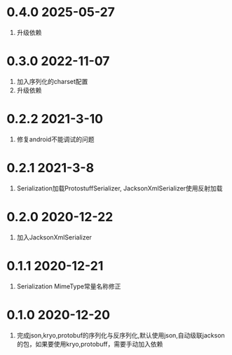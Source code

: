 # 0.4.0 2025-05-27
1. 升级依赖

# 0.3.0 2022-11-07
1. 加入序列化的charset配置
2. 升级依赖

# 0.2.2 2021-3-10
1. 修复android不能调试的问题

# 0.2.1 2021-3-8
1. Serialization加载ProtostuffSerializer, JacksonXmlSerializer使用反射加载

# 0.2.0 2020-12-22
1. 加入JacksonXmlSerializer

# 0.1.1 2020-12-21
1. Serialization MimeType常量名称修正

# 0.1.0 2020-12-20
1. 完成json,kryo,protobuf的序列化与反序列化,默认使用json,自动级联jackson的包，如果要使用kryo,protobuff，需要手动加入依赖